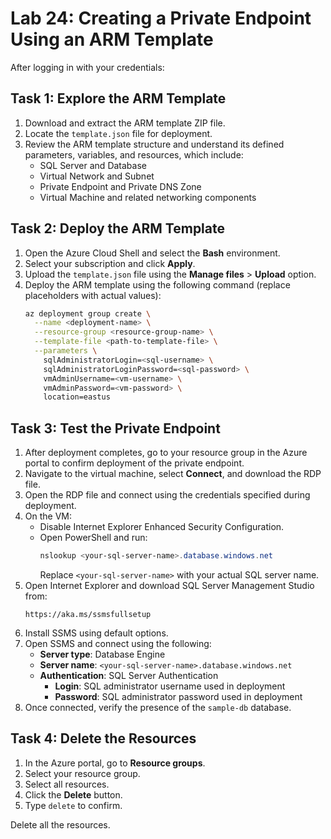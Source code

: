 # Lab 24: Creating a Private Endpoint Using an ARM Template

After logging in with your credentials:

## Task 1: Explore the ARM Template

1. Download and extract the ARM template ZIP file.
2. Locate the `template.json` file for deployment.
3. Review the ARM template structure and understand its defined parameters, variables, and resources, which include:
   - SQL Server and Database
   - Virtual Network and Subnet
   - Private Endpoint and Private DNS Zone
   - Virtual Machine and related networking components

## Task 2: Deploy the ARM Template

1. Open the Azure Cloud Shell and select the **Bash** environment.
2. Select your subscription and click **Apply**.
3. Upload the `template.json` file using the **Manage files** > **Upload** option.
4. Deploy the ARM template using the following command (replace placeholders with actual values):
   ```bash
   az deployment group create \
     --name <deployment-name> \
     --resource-group <resource-group-name> \
     --template-file <path-to-template-file> \
     --parameters \
       sqlAdministratorLogin=<sql-username> \
       sqlAdministratorLoginPassword=<sql-password> \
       vmAdminUsername=<vm-username> \
       vmAdminPassword=<vm-password> \
       location=eastus
   ```

## Task 3: Test the Private Endpoint

1. After deployment completes, go to your resource group in the Azure portal to confirm deployment of the private endpoint.
2. Navigate to the virtual machine, select **Connect**, and download the RDP file.
3. Open the RDP file and connect using the credentials specified during deployment.
4. On the VM:
   - Disable Internet Explorer Enhanced Security Configuration.
   - Open PowerShell and run:
     ```powershell
     nslookup <your-sql-server-name>.database.windows.net
     ```
     Replace `<your-sql-server-name>` with your actual SQL server name.
5. Open Internet Explorer and download SQL Server Management Studio from:
   ```
   https://aka.ms/ssmsfullsetup
   ```
6. Install SSMS using default options.
7. Open SSMS and connect using the following:
   - **Server type**: Database Engine
   - **Server name**: `<your-sql-server-name>.database.windows.net`
   - **Authentication**: SQL Server Authentication
     - **Login**: SQL administrator username used in deployment
     - **Password**: SQL administrator password used in deployment
8. Once connected, verify the presence of the `sample-db` database.

## Task 4: Delete the Resources

1. In the Azure portal, go to **Resource groups**.
2. Select your resource group.
3. Select all resources.
4. Click the **Delete** button.
5. Type `delete` to confirm.

Delete all the resources.
